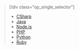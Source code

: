 > [!div class="op_single_selector"]
>- [CSharp](../articles/sql-database/sql-database-develop-dotnet-simple.md)
>- [Java](../articles/sql-database/sql-database-develop-java-simple.md)
>- [Node.js](../articles/sql-database/sql-database-develop-nodejs-simple.md)
>- [PHP](../articles/sql-database/sql-database-develop-php-simple.md)
>- [Python](../articles/sql-database/sql-database-develop-python-simple.md)
>- [Ruby](../articles/sql-database/sql-database-develop-ruby-simple.md)